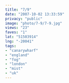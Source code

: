 ```yaml
---
title: "7/9"
date: "2007-10-02 13:33:59"
privacy: "public"
image: "photo/7-9/7-9.jpg"
views: "23"
faves: "1"
lat: "51503914"
lng: "-20041"
tags:
- "canarywharf"
- "england"
- "fog"
- "london"
- "mist"
- "uk"
---
```


